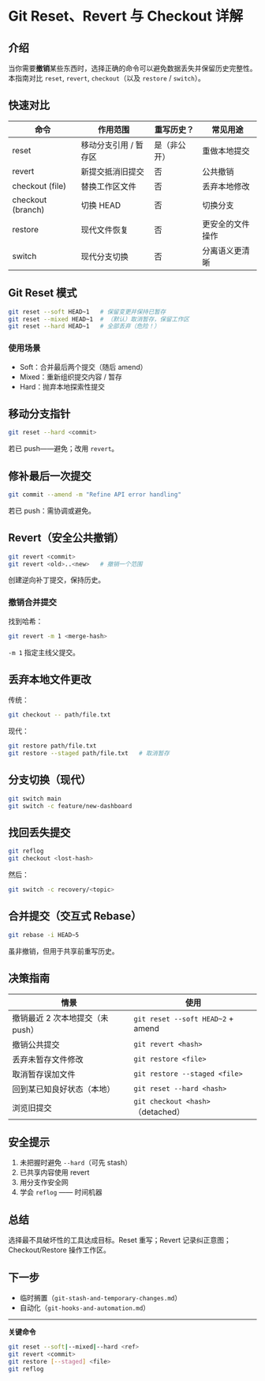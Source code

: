 # Git Reset、Revert 与 Checkout 详解

## 介绍
当你需要**撤销**某些东西时，选择正确的命令可以避免数据丢失并保留历史完整性。本指南对比 `reset`, `revert`, `checkout`（以及 `restore` / `switch`）。

## 快速对比
| 命令 | 作用范围 | 重写历史？ | 常见用途 |
|------|----------|-----------|----------|
| reset | 移动分支引用 / 暂存区 | 是（非公开） | 重做本地提交 |
| revert | 新提交抵消旧提交 | 否 | 公共撤销 |
| checkout (file) | 替换工作区文件 | 否 | 丢弃本地修改 |
| checkout (branch) | 切换 HEAD | 否 | 切换分支 |
| restore | 现代文件恢复 | 否 | 更安全的文件操作 |
| switch | 现代分支切换 | 否 | 分离语义更清晰 |

## Git Reset 模式
```bash
git reset --soft HEAD~1   # 保留变更并保持已暂存
git reset --mixed HEAD~1  # （默认）取消暂存，保留工作区
git reset --hard HEAD~1   # 全部丢弃（危险！）
```

### 使用场景
- Soft：合并最后两个提交（随后 amend）
- Mixed：重新组织提交内容 / 暂存
- Hard：抛弃本地探索性提交

## 移动分支指针
```bash
git reset --hard <commit>
```
若已 push——避免；改用 `revert`。

## 修补最后一次提交
```bash
git commit --amend -m "Refine API error handling"
```
若已 push：需协调或避免。

## Revert（安全公共撤销）
```bash
git revert <commit>
git revert <old>..<new>   # 撤销一个范围
```
创建逆向补丁提交，保持历史。

### 撤销合并提交
找到哈希：
```bash
git revert -m 1 <merge-hash>
```
`-m 1` 指定主线父提交。

## 丢弃本地文件更改
传统：
```bash
git checkout -- path/file.txt
```
现代：
```bash
git restore path/file.txt
git restore --staged path/file.txt   # 取消暂存
```

## 分支切换（现代）
```bash
git switch main
git switch -c feature/new-dashboard
```

## 找回丢失提交
```bash
git reflog
git checkout <lost-hash>
```
然后：
```bash
git switch -c recovery/<topic>
```

## 合并提交（交互式 Rebase）
```bash
git rebase -i HEAD~5
```
虽非撤销，但用于共享前重写历史。

## 决策指南
| 情景 | 使用 |
|------|------|
| 撤销最近 2 次本地提交（未 push） | `git reset --soft HEAD~2` + amend |
| 撤销公共提交 | `git revert <hash>` |
| 丢弃未暂存文件修改 | `git restore <file>` |
| 取消暂存误加文件 | `git restore --staged <file>` |
| 回到某已知良好状态（本地） | `git reset --hard <hash>` |
| 浏览旧提交 | `git checkout <hash>`（detached） |

## 安全提示
1. 未把握时避免 `--hard`（可先 stash）
2. 已共享内容使用 revert
3. 用分支作安全网
4. 学会 `reflog` —— 时间机器

## 总结
选择最不具破坏性的工具达成目标。Reset 重写；Revert 记录纠正意图；Checkout/Restore 操作工作区。

## 下一步
- 临时搁置（`git-stash-and-temporary-changes.md`）
- 自动化（`git-hooks-and-automation.md`）

---
**关键命令**
```bash
git reset --soft|--mixed|--hard <ref>
git revert <commit>
git restore [--staged] <file>
git reflog
```
